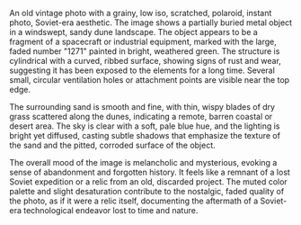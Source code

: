 An old vintage photo with a grainy, low iso, scratched, polaroid, instant photo, Soviet-era aesthetic. The image shows a partially buried metal object in a windswept, sandy dune landscape. The object appears to be a fragment of a spacecraft or industrial equipment, marked with the large, faded number "1271" painted in bright, weathered green. The structure is cylindrical with a curved, ribbed surface, showing signs of rust and wear, suggesting it has been exposed to the elements for a long time. Several small, circular ventilation holes or attachment points are visible near the top edge.

The surrounding sand is smooth and fine, with thin, wispy blades of dry grass scattered along the dunes, indicating a remote, barren coastal or desert area. The sky is clear with a soft, pale blue hue, and the lighting is bright yet diffused, casting subtle shadows that emphasize the texture of the sand and the pitted, corroded surface of the object.

The overall mood of the image is melancholic and mysterious, evoking a sense of abandonment and forgotten history. It feels like a remnant of a lost Soviet expedition or a relic from an old, discarded project. The muted color palette and slight desaturation contribute to the nostalgic, faded quality of the photo, as if it were a relic itself, documenting the aftermath of a Soviet-era technological endeavor lost to time and nature.